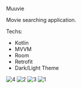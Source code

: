 Muuvie

Movie searching application.

Techs:
  - Kotlin
  - MVVM
  - Room
  - Retrofit
  - Dark/Light Theme


![4](https://github.com/user-attachments/assets/a309cafc-c238-48ad-a98e-8b47790e7773)
![2](https://github.com/user-attachments/assets/78b6e4f8-8256-45dd-b834-d434df492120)
![3](https://github.com/user-attachments/assets/e759ed59-5e64-4038-82e8-2561bb9c0f03)
![1](https://github.com/user-attachments/assets/d32b0217-5c92-4f5f-8df5-89dc7e010938)

